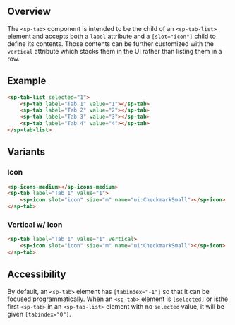 ## Overview

The `<sp-tab>` component is intended to be the child of an `<sp-tab-list>` element and accepts both a `label` attribute and a `[slot="icon"]` child to define its contents. Those contents can be further customized with the `vertical` attribute which stacks them in the UI rather than listing them in a row.

## Example

```html
<sp-tab-list selected="1">
    <sp-tab label="Tab 1" value="1"></sp-tab>
    <sp-tab label="Tab 2" value="2"></sp-tab>
    <sp-tab label="Tab 3" value="3"></sp-tab>
    <sp-tab label="Tab 4" value="4"></sp-tab>
</sp-tab-list>
```

## Variants

### Icon

```html
<sp-icons-medium></sp-icons-medium>
<sp-tab label="Tab 1" value="1">
    <sp-icon slot="icon" size="m" name="ui:CheckmarkSmall"></sp-icon>
</sp-tab>
```

### Vertical w/ Icon

```html
<sp-tab label="Tab 1" value="1" vertical>
    <sp-icon slot="icon" size="m" name="ui:CheckmarkSmall"></sp-icon>
</sp-tab>
```

## Accessibility

By default, an `<sp-tab>` element has `[tabindex="-1"]` so that it can be focused programmatically. When an `<sp-tab>` element is `[selected]` or isthe first `<sp-tab>` in an `<sp-tab-list>` element with no `selected` value, it will be given `[tabindex="0"]`.
